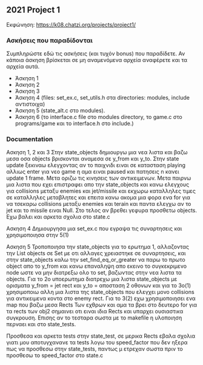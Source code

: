 ## 2021 Project 1

Εκφώνηση: https://k08.chatzi.org/projects/project1/

### Ασκήσεις που παραδίδονται

Συμπληρώστε εδώ τις ασκήσεις (και τυχόν bonus) που παραδίδετε. Αν κάποια άσκηση
βρίσκεται σε μη αναμενόμενα αρχεία αναφέρετε και τα αρχεία αυτά.
 
- Άσκηση 1
- Άσκηση 2
- Άσκηση 3
- Άσκηση 4 (files: set_ex.c, set_utils.h στα directories: modules, include αντιστοιχα)
- Άσκηση 5 (state_alt.c στο modules).
- Άσκηση 6 (τo interface.c file στο modules directory, το game.c στο programs/game και τo interface.h στο include.)

### Documentation

Ασκηση 1, 2 και 3
Στην state_objects δημιουργω μια νεα λιστα και βαζω μεσα οσα objects βρισκονται αναμεσα σε y_from και y_to.
Στην state update ξεκιναω ελεγχοντας αν το παιχνιδι ειναι σε κατασταση playing αλλιως enter για νεο game η αμα ειναι paused και πατησεις n κανει update 1 frame. Μετα οριζω τις κινησεις των αντικειμενων. Μετα παιρνω μια λιστα που εχει επιστραφει απο την state_objects και κανω ελεγχους για collisions μεταξυ enemies και jet/missile και εκχωρω καταλληλες τιμες σε καταλληλες μεταβλητες και επειτα κανω ακομα μια φορα ενα for για να τσεκαρω collisions μεταξυ enemies και terain και παντα ελεγχω αν το jet και το missile ειναι Null. Στο τελος αν βρεθει γεφυρα προσθετω objects. Εχω βαλει και αρκετα σχολια στο state.c 

Ασκηση 4
Δημιουργησα μια set_ex.c που εγραψα τις συναρτησεις και χρησιμοποιησα στην 5(1)

Ασκηση 5
Τροποποιησα την state_objects για το ερωτημα 1, αλλαζοντας την List objects σε Set με οτι αλλαγες χρειαστηκε σε συναρτησεις, και στην state_objects καλω την set_find_eq_or_greater να παρω το πρωτο object απο το y_from και κανω επαναληψη απο εκεινο το συγκεκριμενο node ωστε να μην διατρεξω ολο το set, βαζωντας στην νεα λιστα τα objects.
Για το 2ο υποερωτημα διατρεχω μια λιστα state_objects με ορισματα y_from = jet rect και y_to = αποσταση 2 οθονων και για το 3ο(1) χρησιμοποιω αλλη μια λιστα της state_objects που ελεγχει μονο collisions για αντικειμενα κοντα στο enemy rect. Για το 3(2) εχω χρησιμοποιησει ενα map που βαζω μεσα Rects Των εχθρων και αμα τα βρει στο δευτερο for για τα rects των obj2 σημαινει οτι ειναι ιδια Rects και υπαρχει ουσιαστικα συγκρουση. Επισης αν το τεσταρα σωστα με το makefile η υλοποιηση περναει και στο state_tests.


Προσθεσα και αρκετα tests στην state_test, σε μερικα Rects εβαλα σχολια γιατι μου αποτυγχανανε τα tests λογω του speed_factor που δεν ηξερα πως να προσθεσω στην state_tests, παντως μ ετρεχαν σωστα πριν το προσθεσω το speed_factor στο state.c
